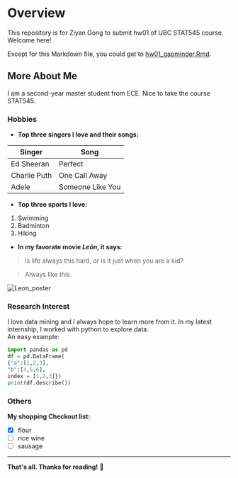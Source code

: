 # Overview
This repository is for Ziyan Gong to submit hw01 of UBC STAT545 course. Welcome here!

Except for this Markdown file, you could get to [hw01_gapminder.Rmd]().

## More About Me
I am a second-year master student from ECE. Nice to take the course STAT545.

### Hobbies

- **Top three singers I love and their songs:**

Singer | Song
------ | ----
Ed Sheeran | Perfect
Charlie Puth | One Call Away
Adele | Someone Like You

- **Top three sports I love:**

1. Swimming
2. Badminton
3. Hiking

- **In my favorate movie *León*, it says:**

> Is life always this hard, or is it just when you are a kid? 

> Always like this.

![Leon_poster](http://forumcinemaslv.blob.core.windows.net/1012/Event_8686/portrait_large/Leon_poster.jpg)
### Research Interest

I love data mining and I always hope to learn more from it. In my latest internship, I worked with python to explore data.  
An easy example:
``` python
import pandas as pd
df = pd.DataFrame(
{"a":[1,2,3],
"b":[4,5,6],
index = [1,2,3]})
print(df.describe())
```
### Others

**My shopping Checkout list:**

- [x] flour
- [ ] rice wine
- [ ] sausage

---------------------------------------------
 **That's all. Thanks for reading!** :metal:

